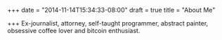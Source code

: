+++
date = "2014-11-14T15:34:33-08:00"
draft = true
title = "About Me"

+++
Ex-journalist, attorney, self-taught programmer, abstract painter, obsessive coffee lover and bitcoin enthusiast. 
 